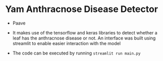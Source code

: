 # Yam Anthracnose Disease Detector
- Paave
- It makes use of the tensorflow and keras libraries to detect whether a leaf has the anthracnose
  disease or not.
  An interface was built using streamlit to enable easier interaction with the model

- The code can be executed by running `streamlit run main.py`